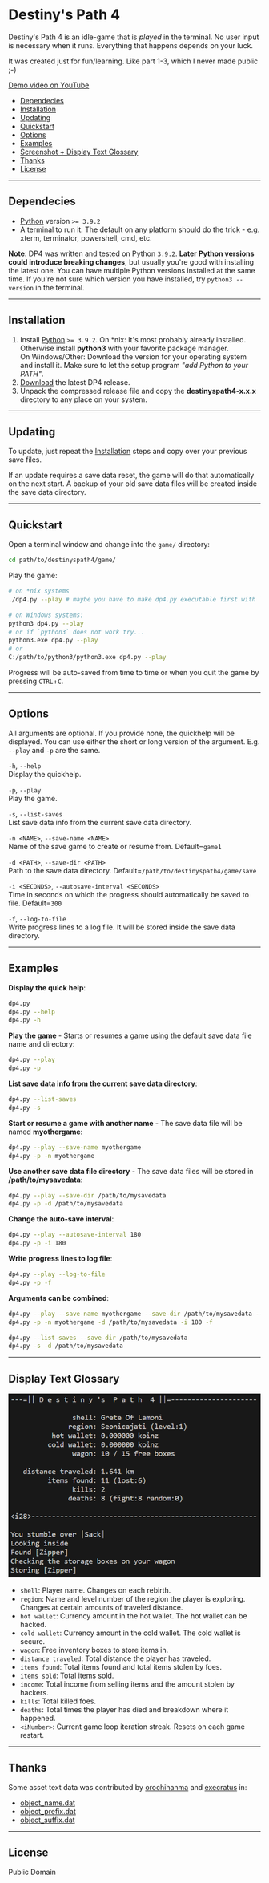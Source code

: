 # Destiny's Path 4

Destiny's Path 4 is an idle-game that is *played* in the terminal. No user input is necessary when it runs. Everything that happens depends on your luck.

It was created just for fun/learning. Like part 1-3, which I never made public ;-)

[Demo video on YouTube](https://www.youtube.com/watch?v=VyzdqNGaVuI)

- [Dependecies](#dependecies)
- [Installation](#installation)
- [Updating](#updating)
- [Quickstart](#quickstart)
- [Options](#options)
- [Examples](#examples)
- [Screenshot + Display Text Glossary](#display-text-glossary)
- [Thanks](#thanks)
- [License](#license)

---

## Dependecies

- [Python](https://www.python.org/downloads/) version `>= 3.9.2`
- A terminal to run it. The default on any platform should do the trick - e.g. xterm, terminator, powershell, cmd, etc.

**Note**: DP4 was written and tested on Python  `3.9.2`. **Later Python versions could introduce breaking changes**, but usually you're good with installing the latest one. You can have multiple Python versions installed at the same time. If you're not sure which version you have installed, try `python3 --version` in the terminal.

---

## Installation

1. Install [Python](https://www.python.org/downloads/) `>= 3.9.2`.
On *nix: It's most probably already installed. Otherwise install **python3** with your favorite package manager.  
On Windows/Other: Download the version for your operating system and install it. Make sure to let the setup program *"add Python to your PATH"*.  
2. [Download](https://github.com/etrusci-org/destinyspath4/releases) the latest DP4 release.
3. Unpack the compressed release file and copy the **destinyspath4-x.x.x** directory to any place on your system.

---

## Updating

To update, just repeat the [Installation](#installation) steps and copy over your previous save files.

If an update requires a save data reset, the game will do that automatically on the next start. A backup of your old save data files will be created inside the save data directory.

---

## Quickstart

Open a terminal window and change into the `game/` directory:

```bash
cd path/to/destinyspath4/game/
```

Play the game:

```bash
# on *nix systems
./dp4.py --play # maybe you have to make dp4.py executable first with `chmod +x dp4.py`
```

```bash
# on Windows systems:
python3 dp4.py --play
# or if `python3` does not work try...
python3.exe dp4.py --play
# or
C:/path/to/python3/python3.exe dp4.py --play
```

Progress will be auto-saved from time to time or when you quit the game by pressing `CTRL`+`C`.

---

## Options

All arguments are optional. If you provide none, the quickhelp will be displayed. You can use either the short or long version of the argument. E.g. `--play` and `-p` are the same.

`-h`, `--help`  
Display the quickhelp.

`-p`, `--play`  
Play the game.

`-s`, `--list-saves`  
List save data info from the current save data directory.

`-n <NAME>`, `--save-name <NAME>`  
Name of the save game to create or resume from. Default=`game1`

`-d <PATH>`, `--save-dir <PATH>`  
Path to the save data directory. Default=`/path/to/destinyspath4/game/save`

`-i <SECONDS>`, `--autosave-interval <SECONDS>`  
Time in seconds on which the progress should automatically be saved to file. Default=`300`

`-f`, `--log-to-file`  
Write progress lines to a log file. It will be stored inside the save data directory.

---

## Examples

**Display the quick help**:

```bash
dp4.py
dp4.py --help
dp4.py -h
```

**Play the game** - Starts or resumes a game using the default save data file name and directory:

```bash
dp4.py --play
dp4.py -p
```

**List save data info from the current save data directory**:

```bash
dp4.py --list-saves
dp4.py -s
```

**Start or resume a game with another name** - The save data file will be named **myothergame**:

```bash
dp4.py --play --save-name myothergame
dp4.py -p -n myothergame
```

**Use another save data file directory** - The save data files will be stored in **/path/to/mysavedata**:

```bash
dp4.py --play --save-dir /path/to/mysavedata
dp4.py -p -d /path/to/mysavedata
```

**Change the auto-save interval**:

```bash
dp4.py --play --autosave-interval 180
dp4.py -p -i 180
```

**Write progress lines to log file**:

```bash
dp4.py --play --log-to-file
dp4.py -p -f
```

**Arguments can be combined**:

```bash
dp4.py --play --save-name myothergame --save-dir /path/to/mysavedata --autosave-interval 180 --log-to-file
dp4.py -p -n myothergame -d /path/to/mysavedata -i 180 -f
```

```bash
dp4.py --list-saves --save-dir /path/to/mysavedata
dp4.py -s -d /path/to/mysavedata
```

---

## Display Text Glossary

![screenshot](screenshot.png)

- `shell`: Player name. Changes on each rebirth.
- `region`: Name and level number of the region the player is exploring. Changes at certain amounts of traveled distance.
- `hot wallet`: Currency amount in the hot wallet. The hot wallet can be hacked.
- `cold wallet`: Currency amount in the cold wallet. The cold wallet is secure.
- `wagon`: Free inventory boxes to store items in.
- `distance traveled`: Total distance the player has traveled.
- `items found`: Total items found and total items stolen by foes.
- `items sold`: Total items sold.
- `income`: Total income from selling items and the amount stolen by hackers.
- `kills`: Total killed foes.
- `deaths`: Total times the player has died and breakdown where it happened.
- `<iNumber>`: Current game loop iteration streak. Resets on each game restart.

---

## Thanks

Some asset text data was contributed by [orochihanma](https://twitch.tv/orochihanma) and [execratus](https://twitch.tv/exe_cratus) in:
- [object_name.dat](./game/asset/object_name.dat)
- [object_prefix.dat](./game/asset/object_prefix.dat)
- [object_suffix.dat](./game/asset/object_suffix.dat)

---

## License

Public Domain

